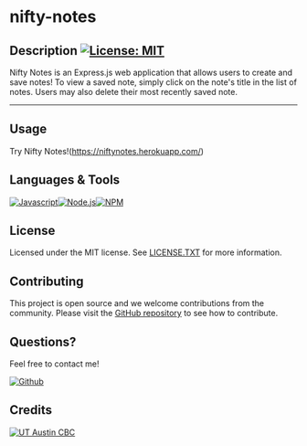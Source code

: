 # nifty-notes

  ## Description [![License: MIT](https://img.shields.io/badge/License-MIT-yellow.svg?style=flat-square)](https://opensource.org/licenses/MIT)
  
  Nifty Notes is an Express.js web application that allows users to create and save notes! To view a saved note, simply click on the note's title in the list of notes. Users may also delete their most recently saved note.
  
  ***

  
  ## Usage 
  
  Try Nifty Notes!(https://niftynotes.herokuapp.com/)


  ## Languages & Tools 
  [![Javascript](https://img.shields.io/badge/JavaScript-323330?style=flat-square&logo=javascript&logoColor=F7DF1E)](https://www.javascript.com/)[![Node.js](https://img.shields.io/badge/Node.js-339933?style=flat-square&logo=nodedotjs&logoColor=white)](https://nodejs.org/)[![NPM](https://img.shields.io/badge/NPM-CB3837?style=flat-square&logo=npm&logoColor=white)](https://www.npmjs.com/)

  ## License

  Licensed under the MIT license. See [LICENSE.TXT](./LICENSE.TXT) for more information.

  ## Contributing 
  This project is open source and we welcome contributions from the community. 
  Please visit the [GitHub repository](https://www.github.com/kierstenv/readme-rambonium) to see how to contribute. 


  

  ## Questions?
  Feel free to contact me!

  [![Github](https://img.shields.io/badge/GitHub-100000?style=flat-square&logo=github&logoColor=white)](https://www.github.com/kierstenv)
  
  ## Credits 
[![UT Austin CBC](https://img.shields.io/badge/-UT%20Austin%20CBC-orange?style=flat-square)](https://techbootcamps.utexas.edu/coding//)
  